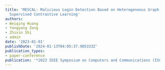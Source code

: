 ```yaml
---
title: 'MESCAL: Malicious Login Detection Based on Heterogeneous Graph Embedding with
  Supervised Contrastive Learning'
authors:
- Weiqing Huang
- Yangyang Zong
- Zhixin Shi
- admin
date: '2023-01-01'
publishDate: '2024-01-13T04:05:37.985333Z'
publication_types:
- paper-conference
publication: '*2023 IEEE Symposium on Computers and Communications (ISCC)*'
---
```

